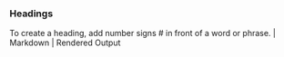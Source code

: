 ### Headings
To create a heading, add number signs \# in front of a word or phrase.
| Markdown | Rendered Output
